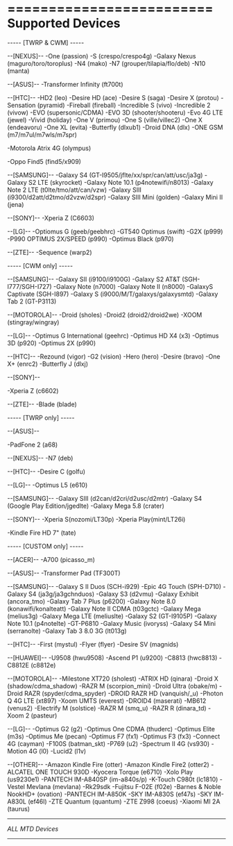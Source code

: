 =========================
Supported Devices
=========================

----- [TWRP & CWM] -----

--[NEXUS]--
-One (passion)
-S (crespo/crespo4g)
-Galaxy Nexus (maguro/toro/toroplus)
-N4 (mako)
-N7 (grouper/tilapia/flo/deb)
-N10 (manta)

--[ASUS]--
-Transformer Infinity (ft700t)

--[HTC]--
-HD2 (leo)
-Desire HD (ace)
-Desire S (saga)
-Desire X (protou)
-Sensation (pyramid)
-Fireball (fireball)
-Incredible S (vivo)
-Incredible 2 (vivow)
-EVO (supersonic/CDMA)
-EVO 3D (shooter/shooteru)
-Evo 4G LTE (jewel)
-Vivid (holiday)
-One V (primou)
-One S (ville/villec2)
-One X (endeavoru)
-One XL (evita)
-Butterfly (dlxub1)
-Droid DNA (dlx)
-ONE GSM (m7/m7ul/m7wls/m7spr)

-Motorola Atrix 4G (olympus)

-Oppo Find5 (find5/x909)

--[SAMSUNG]--
-Galaxy S4 (GT-I9505/jflte/xx/spr/can/att/usc/ja3g)
-Galaxy S2 LTE (skyrocket)
-Galaxy Note 10.1 (p4notewifi/n8013)
-Galaxy Note 2 LTE (t0lte/tmo/att/can/vzw)
-Galaxy SIII (i9300/d2att/d2tmo/d2vzw/d2spr)
-Galaxy SIII Mini (golden)
-Galaxy Mini II (jena)

--[SONY]--
-Xperia Z (C6603)

--[LG]--
-Optiomus G (geeb/geebhrc)
-GT540 Optimus (swift)
-G2X (p999)
-P990 OPTIMUS 2X/SPEED (p990)
-Optimus Black (p970)

--[ZTE]--
-Sequence (warp2)

----- [CWM only] -----

--[SAMSUNG]--
-Galaxy SII (i9100/i9100G)
-Galaxy S2 AT&T (SGH-I777/SGH-I727)
-Galaxy Note (n7000)
-Galaxy Note II (n8000)
-GalaxyS Captivate (SGH-I897)
-Galaxy S (i9000/M/T/galaxys/galaxysmtd)
-Galaxy Tab 2 (GT-P3113)

--[MOTOROLA]--
-Droid (sholes)
-Droid2 (droid2/droid2we)
-XOOM (stingray/wingray)

--[LG]--
-Optimus G International (geehrc)
-Optimus HD X4 (x3)
-Optimus 3D (p920)
-Optimus 2X (p990)

--[HTC]--
-Rezound (vigor)
-G2 (vision)
-Hero (hero)
-Desire (bravo)
-One X+ (enrc2)
-Butterfly J (dlxj)

--[SONY]--

-Xperia Z (c6602)

--[ZTE]--
-Blade (blade)

----- [TWRP only] -----

--[ASUS]--

-PadFone 2 (a68)

--[NEXUS]--
-N7 (deb)

--[HTC]--
-Desire C (golfu)

--[LG]--
-Optimus L5 (e610)

--[SAMSUNG]--
-Galaxy SIII (d2can/d2cri/d2usc/d2mtr)
-Galaxy S4 (Google Play Edition/jgedlte)
-Galaxy Mega 5.8 (crater)

--[SONY]--
-Xperia S(nozomi/LT30p)
-Xperia Play(mint/LT26i)

-Kindle Fire HD 7" (tate)

----- [CUSTOM only] -----

--[ACER]--
-A700 (picasso_m)

--[ASUS]--
-Transformer Pad (TF300T)

--[SAMSUNG]--
-Galaxy S II Duos (SCH-i929)
-Epic 4G Touch (SPH-D710)
-Galaxy S4 (ja3g/ja3gchnduos)
-Galaxy S3 (d2vmu)
-Galaxy Exhibit (ancora_tmo)
-Galaxy Tab 7 Plus (p6200)
-Galaxy Note 8.0 (konawifi/konalteatt)
-Galaxy Note II CDMA (t03gctc)
-Galaxy Mega (melius3g)
-Galaxy Mega LTE (meliuslte)
-Galaxy S2 (GT-I9105P)
-Galaxy Note 10.1 (p4notelte)
-GT-P6810
-Galaxy Music (ivoryss)
-Galaxy S4 Mini (serranolte)
-Galaxy Tab 3 8.0 3G (lt013g)

--[HTC]--
-First (mystul)
-Flyer (flyer)
-Desire SV (magnids)

--[HUAWEI]--
-U9508 (hwu9508)
-Ascend P1 (u9200)
-C8813 (hwc8813)
-C8812E (c8812e)

--[MOTOROLA]--
-Milestone XT720 (sholest)
-ATRIX HD (qinara)
-Droid X (shadow/cdma_shadow)
-RAZR M (scorpion_mini)
-Droid Ultra (obake/m)
-Droid RAZR (spyder/cdma_spyder)
-DROID RAZR HD (vanquish/_u)
-Photon Q 4G LTE (xt897)
-Xoom UMTS (everest)
-DROID4 (maserati)
-MB612 (venus2)
-Electrify M (solstice)
-RAZR M (smq_u)
-RAZR R (dinara_td)
-Xoom 2 (pasteur)

--[LG]--
-Optimus G2 (g2)
-Optimus One CDMA (thuderc)
-Optimus Elite (m3s)
-Optimus Me (pecan)
-Optimus F7 (fx1)
-Optimus F3 (fx3)
-Connect 4G (cayman)
-F100S (batman_skt)
-P769 (u2)
-Spectrum II 4G (vs930)
-Motion 4G (l0)
-Lucid2 (l1v)

--[OTHER]--
-Amazon Kindle Fire (otter)
-Amazon Kindle Fire2 (otter2)
-ALCATEL ONE TOUCH 930D
-Kyocera Torque (e6710)
-Xolo Play (us9230e1)
-PANTECH IM-A840SP (im-a840s/p)
-K-Touch C980t (lc1810)
-Vestel Mevlana (mevlana)
-Rk29sdk
-Fujitsu F-02E (f02e)
-Barnes & Noble NookHD+ (ovation)
-PANTECH IM-A850K
-SKY IM-A830S (ef47s)
-SKY IM-A830L (ef46l)
-ZTE Quantum (quantum)
-ZTE Z998 (coeus)
-Xiaomi MI 2A (taurus)

*****************
*ALL MTD Devices*
*****************